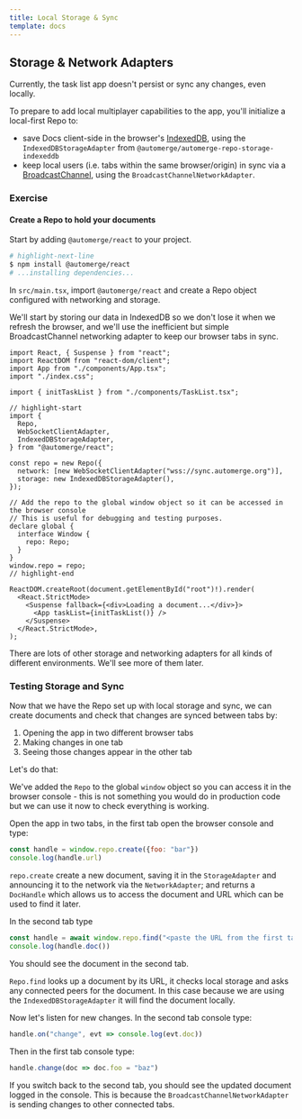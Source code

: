 ```yaml
---
title: Local Storage & Sync
template: docs
---
```


## Storage & Network Adapters

Currently, the task list app doesn't persist or sync any changes, even locally.

To prepare to add local multiplayer capabilities to the app, you'll initialize a local-first Repo to:

- save Docs client-side in the browser's [IndexedDB](https://developer.mozilla.org/en-US/docs/Web/API/IndexedDB_API), using the `IndexedDBStorageAdapter` from `@automerge/automerge-repo-storage-indexeddb`
- keep local users (i.e. tabs within the same browser/origin) in sync via a [BroadcastChannel](https://developer.mozilla.org/en-US/docs/Web/API/Broadcast_Channel_API), using the `BroadcastChannelNetworkAdapter`.

### Exercise

#### Create a Repo to hold your documents

Start by adding `@automerge/react` to your project.

```bash
# highlight-next-line
$ npm install @automerge/react
# ...installing dependencies...
```

In `src/main.tsx`, import `@automerge/react` and create a Repo object configured with networking and storage.

We'll start by storing our data in IndexedDB so we don't lose it when we refresh the browser, and we'll use the inefficient but simple BroadcastChannel networking adapter to keep our browser tabs in sync.

```tsx title="src/main.tsx"
import React, { Suspense } from "react";
import ReactDOM from "react-dom/client";
import App from "./components/App.tsx";
import "./index.css";

import { initTaskList } from "./components/TaskList.tsx";

// highlight-start
import {
  Repo,
  WebSocketClientAdapter,
  IndexedDBStorageAdapter,
} from "@automerge/react";

const repo = new Repo({
  network: [new WebSocketClientAdapter("wss://sync.automerge.org")],
  storage: new IndexedDBStorageAdapter(),
});

// Add the repo to the global window object so it can be accessed in the browser console
// This is useful for debugging and testing purposes.
declare global {
  interface Window {
    repo: Repo;
  }
}
window.repo = repo;
// highlight-end

ReactDOM.createRoot(document.getElementById("root")!).render(
  <React.StrictMode>
    <Suspense fallback={<div>Loading a document...</div>}>
      <App taskList={initTaskList()} />
    </Suspense>
  </React.StrictMode>,
);
```

There are lots of other storage and networking adapters for all kinds of different environments. We'll see more of them later.

### Testing Storage and Sync

Now that we have the Repo set up with local storage and sync, we can create documents and check that changes are synced between tabs by:

1. Opening the app in two different browser tabs
2. Making changes in one tab
3. Seeing those changes appear in the other tab

Let's do that:

We've added the `Repo` to the global `window` object so you can access it in the browser console - this is not something you would do in production code but we can use it now to check everything is working.

Open the app in two tabs, in the first tab open the browser console and type:

```js
const handle = window.repo.create({foo: "bar"})
console.log(handle.url)
```

`repo.create` create a new document, saving it in the `StorageAdapter` and announcing it to the network via the `NetworkAdapter`; and returns a `DocHandle` which allows us to access the document and URL which can be used to find it later.

In the second tab type

```js
const handle = await window.repo.find("<paste the URL from the first tab here>")
console.log(handle.doc())
```

You should see the document in the second tab.

`Repo.find` looks up a document by its URL, it checks local storage and asks any connected peers for the document. In this case because we are using the `IndexedDBStorageAdapter` it will find the document locally.

Now let's listen for new changes. In the second tab console type:

```js
handle.on("change", evt => console.log(evt.doc))
```

Then in the first tab console type:

```js
handle.change(doc => doc.foo = "baz")
```

If you switch back to the second tab, you should see the updated document logged in the console. This is because the `BroadcastChannelNetworkAdapter` is sending changes to other connected tabs.
